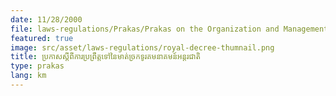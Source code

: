```yaml
---
date: 11/28/2000
file: laws-regulations/Prakas/Prakas on the Organization and Management of Internet Systems and Services and Types of VoIP Services in the Kingdom of Cambodia.pdf
featured: true
image: src/asset/laws-regulations/royal-decree-thumnail.png
title: ប្រកាសស្តីពីការប្រព្រឹត្តទៅនៃមាត់ច្រកទូរគមនាគមន៍អន្តរជាតិ
type: prakas
lang: km
---
```

